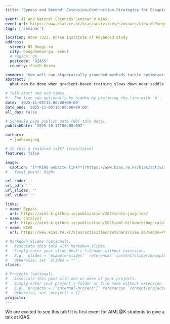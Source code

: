 ```yaml
---
title: 'Bypass and Beyond: Extension–Contraction Strategies for Escaping Training Stagnation and Achieving Lossless Pruning'

event: AI and Natural Sciences Seminar @ KIAS
event_url: https://www.kias.re.kr/kias/activities/seminars/view.do?seqno=PGN1720250819-0004&menuNo=404003&schoolsCd=CP&centrspgmsCd=&sdate=2025-10-07&edate=&mjrcdnm=&searchCnd=1&searchWord=&pageIndex=1 
tags: ['seminar']

location: Room 7323, Korea Institute of Advanced Study
address:
  street: 85 Hoegi-ro
  city: Dongdaemun-gu, Seoul
  # region: CA
  postcode: '02455'
  country: South Korea

summary: 'How well can algebraically grounded methods tackle optimization and model compression challenges in deep learning?'
abstract: |
  What can be done when gradient-based training slows down near saddle points or suboptimal local minima? In this talk, I introduce Bypass, a principled method that actively guides optimization away from stationary regions by temporarily extending the model space, exploring new descent directions, and contracting back to the original architecture while preserving the learned function. This extension–contraction framework is algebraically grounded, easy to implement, and remarkably effective in improving both convergence and generalization. Building on the same algebraic foundation, I present Catalyst, a novel regularization technique for structured pruning. Catalyst identifies the geometry of pruning-invariant sets and extends the parameter space with a geometry-aware regularizer that enables lossless pruning with clear bifurcation dynamics. It offers a theoretically sound and empirically robust alternative to conventional magnitude-based pruning methods. Together, Bypass and Catalyst demonstrate how algebraic insights can lead to practical improvements in both training and compression. This talk will be of interest to researchers and practitioners working on optimization, model efficiency, and the geometry of deep learning.

# Talk start and end times.
#   End time can optionally be hidden by prefixing the line with `#`.
date: '2025-11-05T14:00:00+09:00'
date_end: '2025-11-05T15:00:00+09:00'
all_day: false

# Schedule page publish date (NOT talk date).
publishDate: '2025-10-11T00:00:00Z'

authors: 
  - jaeheunjung

# Is this a featured talk? (true/false)
featured: false

image:
  caption: '[**KIAS website link**](https://www.kias.re.kr/kias/activities/seminars/view.do?seqno=PGN1720250819-0004&menuNo=404003&schoolsCd=CP&centrspgmsCd=&sdate=2025-10-07&edate=&mjrcdnm=&searchCnd=1&searchWord=&pageIndex=1)'
#   focal_point: Right

url_code: ''
url_pdf: ''
url_slides: ''
url_video: ''

links:
- name: Bypass
  url: https://aiml-k.github.io/publication/2024tnnls-jung-lee/
- name: Catalyst
  url: https://aiml-k.github.io/publication/2025icml-hildworkshop-catalyst/
- name: KIAS
  url: https://www.kias.re.kr/kias/activities/seminars/view.do?seqno=PGN1720250819-0004&menuNo=404003&schoolsCd=CP&centrspgmsCd=&sdate=2025-10-07&edate=&mjrcdnm=&searchCnd=1&searchWord=&pageIndex=1

# Markdown Slides (optional).
#   Associate this talk with Markdown slides.
#   Simply enter your slide deck's filename without extension.
#   E.g. `slides = "example-slides"` references `content/slides/example-slides.md`.
#   Otherwise, set `slides = ""`.
slides:

# Projects (optional).
#   Associate this post with one or more of your projects.
#   Simply enter your project's folder or file name without extension.
#   E.g. `projects = ["internal-project"]` references `content/project/deep-learning/index.md`.
#   Otherwise, set `projects = []`.
projects:
---
```


We are excited to see this talk! It is first event for AIML@K students to give a talk at KIAS.

<!-- 
Slides can be added in a few ways:

- **Create** slides using Wowchemy's [_Slides_](https://docs.hugoblox.com/managing-content/#create-slides) feature and link using `slides` parameter in the front matter of the talk file
- **Upload** an existing slide deck to `static/` and link using `url_slides` parameter in the front matter of the talk file
- **Embed** your slides (e.g. Google Slides) or presentation video on this page using [shortcodes](https://docs.hugoblox.com/writing-markdown-latex/).

Further event details, including page elements such as image galleries, can be added to the body of this page. -->
